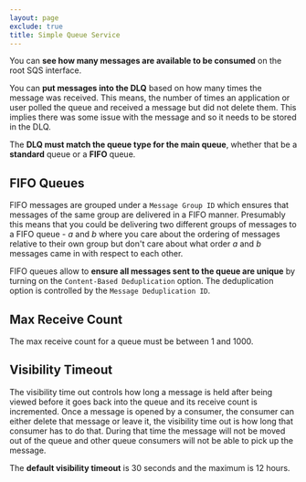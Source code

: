 ```yaml
---
layout: page
exclude: true
title: Simple Queue Service
---
```


You can **see how many messages are available to be consumed** on the root SQS interface.

You can **put messages into the DLQ** based on how many times the message was received. This means, the number of times an application or user polled the queue and received a message but did not delete them. This implies there was some issue with the message and so it needs to be stored in the DLQ.

The **DLQ must match the queue type for the main queue**, whether that be a **standard** queue or a **FIFO** queue.

## FIFO Queues

FIFO messages are grouped under a `Message Group ID` which ensures that messages of the same group are delivered in a FIFO manner. Presumably this means that you could be delivering two different groups of messages to a FIFO queue - *a* and *b* where you care about the ordering of messages relative to their own group but don't care about what order *a* and *b* messages came in with respect to each other.

FIFO queues allow to **ensure all messages sent to the queue are unique** by turning on the `Content-Based Deduplication` option. The deduplication option is controlled by the `Message Deduplication ID`.

## Max Receive Count

The max receive count for a queue must be between 1 and 1000.

## Visibility Timeout

The visibility time out controls how long a message is held after being viewed before it goes back into the queue and its receive count is incremented. Once a message is opened by a consumer, the consumer can either delete that message or leave it, the visibility time out is how long that consumer has to do that. During that time the message will not be moved out of the queue and other queue consumers will not be able to pick up the message.

The **default visibility timeout** is 30 seconds and the maximum is 12 hours.